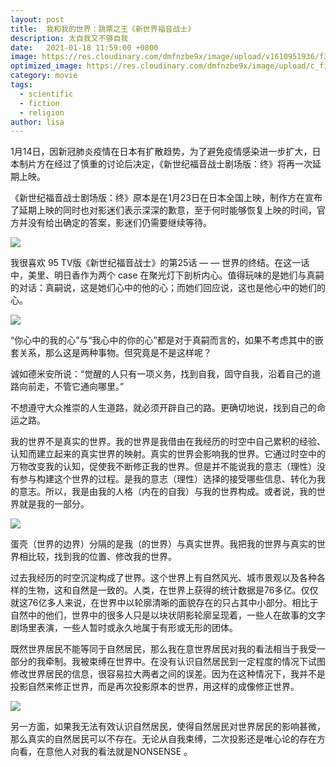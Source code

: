 ```yaml
---
layout: post
title:  我和我的世界：跳票之王《新世界福音战士》
description: 太自我又不够自我
date:   2021-01-18 11:59:00 +0800
image: https://res.cloudinary.com/dmfnzbe9x/image/upload/v1610951936/f31fbe096b63f624e182a26c8844ebf81b4ca386_ay3fj9.jpg
optimized_image: https://res.cloudinary.com/dmfnzbe9x/image/upload/c_fill,h_171,w_325/v1610951936/f31fbe096b63f624e182a26c8844ebf81b4ca386_ay3fj9.jpg
category: movie
tags:
  - scientific
  - fiction
  - religion
author: lisa
---
```


1月14日，因新冠肺炎疫情在日本有扩散趋势，为了避免疫情感染进一步扩大，日本制片方在经过了慎重的讨论后决定，《新世纪福音战士剧场版：终》将再一次延期上映。

《新世纪福音战士剧场版：终》原本是在1月23日在日本全国上映，制作方在宣布了延期上映的同时也对影迷们表示深深的歉意，至于何时能够恢复上映的时间，官方并没有给出确定的答案，影迷们仍需要继续等待。

![](https://res.cloudinary.com/dmfnzbe9x/image/upload/v1610952134/%E5%9B%BE%E7%89%874_t6vtzn.png)

我很喜欢 95 TV版《新世纪福音战士》的第25话 — — 世界的终结。在这一话中，美里、明日香作为两个 case 在聚光灯下剖析内心。值得玩味的是她们与真嗣的对话：真嗣说，这是她们心中的他的心；而她们回应说，这也是他心中的她们的心。

![](https://res.cloudinary.com/dmfnzbe9x/image/upload/v1610952000/%E5%9B%BE%E7%89%871_pjrcru.png)

“你心中的我的心”与“我心中的你的心”都是对于真嗣而言的，如果不考虑其中的嵌套关系，那么这是两种事物。但究竟是不是这样呢？

诚如德米安所说：“觉醒的人只有一项义务，找到自我，固守自我，沿着自己的道路向前走，不管它通向哪里。”

不想遵守大众推崇的人生道路，就必须开辟自己的路。更确切地说，找到自己的命运之路。

我的世界不是真实的世界。我的世界是我借由在我经历的时空中自己累积的经验、认知而建立起来的真实世界的映射。真实的世界会影响我的世界。它通过时空中的万物改变我的认知，促使我不断修正我的世界。但是并不能说我的意志（理性）没有参与构建这个世界的过程。是我的意志（理性）选择的接受哪些信息、转化为我的意志。所以，我是由我的人格（内在的自我）与我的世界构成。或者说，我的世界就是我的一部分。

![](https://res.cloudinary.com/dmfnzbe9x/image/upload/v1610952001/%E5%9B%BE%E7%89%872_fbqtnj.png)

蛋壳（世界的边界）分隔的是我（的世界）与真实世界。我把我的世界与真实的世界相比较，找到我的位置、修改我的世界。

过去我经历的时空沉淀构成了世界。这个世界上有自然风光、城市景观以及各种各样的生物，这和自然是一致的。人类，在世界上获得的统计数据是76多亿。仅仅就这76亿多人来说，在世界中以轮廓清晰的面貌存在的只占其中小部分。相比于自然中的他们，世界中的很多人只是以块状阴影轮廓呈现着，一些人在故事的文字剧场里表演，一些人暂时或永久地属于有形或无形的团体。

既然世界居民不能等同于自然居民，那么我在意世界居民对我的看法相当于我受一部分的我牵制。我被束缚在世界中。在没有认识自然居民到一定程度的情况下试图修改世界居民的信息，很容易拉大两者之间的误差。因为在这种情况下，我并不是投影自然来修正世界，而是再次投影原本的世界，用这样的成像修正世界。

![](https://res.cloudinary.com/dmfnzbe9x/image/upload/v1610952001/%E5%9B%BE%E7%89%873_s7oe6o.png)

另一方面，如果我无法有效认识自然居民，使得自然居民对世界居民的影响甚微，那么真实的自然居民可以不存在。无论从自我束缚，二次投影还是唯心论的存在方向看，在意他人对我的看法就是NONSENSE 。
